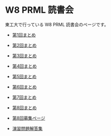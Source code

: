 W8 PRML 読書会
====

東工大で行っている W8 PRML 読書会のページです。

- [第1回まとめ](https://github.com/daimatz/w8prml/blob/master/files/2012-09-11/README.md)
- [第2回まとめ](https://github.com/daimatz/w8prml/blob/master/files/2012-09-24/README.md)
- [第3回まとめ](https://github.com/daimatz/w8prml/blob/master/files/2012-10-02/README.md)
- [第4回まとめ](https://github.com/daimatz/w8prml/blob/master/files/2012-10-15/README.md)
- [第5回まとめ](https://github.com/daimatz/w8prml/blob/master/files/2012-10-29/README.md)
- [第6回まとめ](https://github.com/daimatz/w8prml/blob/master/files/2012-11-12/README.md)
- [第7回まとめ](https://github.com/daimatz/w8prml/blob/master/files/2012-11-26/README.md)
- [第8回まとめ](https://github.com/daimatz/w8prml/blob/master/files/2012-12-10/README.md)
- [第8回募集ページ](http://partake.in/events/8502f687-1b97-46e1-9d14-8d4c75dc8d3b)

- [演習問題解答集](https://github.com/daimatz/w8prml/blob/master/files/exercise_solutions/README.md)
